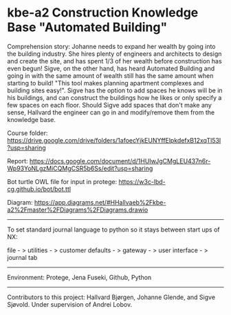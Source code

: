 # kbe-a2 Construction Knowledge Base "Automated Building"

Comprehension story: 
Johanne needs to expand her wealth by going into the building industry. She hires plenty of engineers and architects to design and create the site, and has spent 1/3 of her wealth before construction has even begun!
Sigve, on the other hand, has heard Automated Building and going in with the same amount of wealth still has the same amount when starting to build! "This tool makes planning apartment complexes and building sites easy!". Sigve has the option to add spaces he knows will be in his buildings, and can construct the buildings how he likes or only specify a few spaces on each floor. 
Should Sigve add spaces that don't make any sense, Hallvard the engineer can go in and modify/remove them from the knowledge base. 




Course folder: https://drive.google.com/drive/folders/1afoecYjkEUNYffElpkdefxB12xqTl53I?usp=sharing

Report: https://docs.google.com/document/d/1HUIwJgCMgLEU437n6r-Wp93YoNLgzMiCQMgCSR5b6Ss/edit?usp=sharing

Bot turtle OWL file for input in protege: https://w3c-lbd-cg.github.io/bot/bot.ttl

Diagram: https://app.diagrams.net/#HHallvaeb%2Fkbe-a2%2Fmaster%2FDiagrams%2FDiagrams.drawio

---

To set standard journal language to python so it stays between start ups of NX:

file - > utilities - > customer defaults - > gateway - > user interface - > journal tab

---
Environment:
Protege, Jena Fuseki, Github, Python

--- 
Contributors to this project: Hallvard Bjørgen, Johanne Glende, and Sigve Sjøvold. Under supervision of Andrei Lobov.
